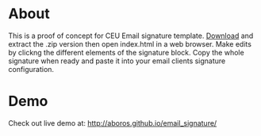 About
===============

This is a proof of concept for CEU Email signature template. [Download](https://github.com/aboros/email_signature/archive/master.zip) and extract the .zip version then open index.html in a web browser. Make edits by clickng the different elements of the signature block. Copy the whole signature when ready and paste it into your email clients signature configuration.

Demo
===============

Check out live demo at: http://aboros.github.io/email_signature/